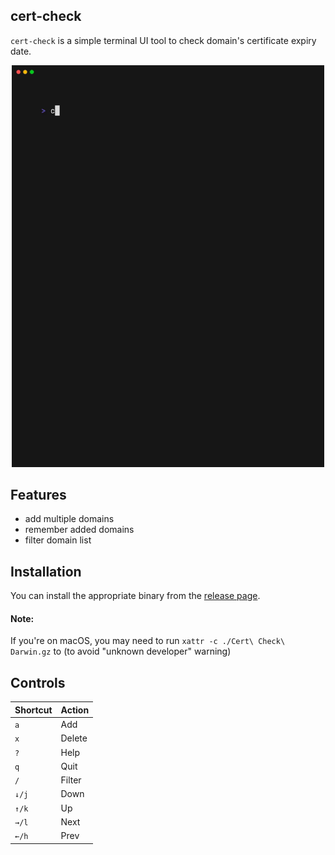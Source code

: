 ## cert-check

`cert-check` is a simple terminal UI tool to check domain's certificate expiry date.

<p align="center">
  <img src="./assets/demo.gif" width="500px">
</p>

## Features

- add multiple domains
- remember added domains
- filter domain list

## Installation

You can install the appropriate binary from the [release page](https://github.com/somnek/cert-check/releases).

#### Note:

If you're on macOS, you may need to run `xattr -c ./Cert\ Check\ Darwin.gz` to (to avoid "unknown developer" warning)

## Controls

| Shortcut | Action |
| -------- | ------ |
| `a`      | Add    |
| `x`      | Delete |
| `?`      | Help   |
| `q`      | Quit   |
| `/`      | Filter |
| `↓/j`    | Down   |
| `↑/k`    | Up     |
| `→/l`    | Next   |
| `←/h`    | Prev   |

